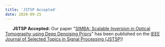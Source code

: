 ```yaml
---
title: 'JSTSP Accepted'
date: 2020-09-25
---
```


&nbsp;&nbsp;&nbsp;&nbsp;&nbsp; **JSTSP Accepted:** Our paper "[SIMBA: Scalable Inversion in Optical Tomography using Deep Denoising Priors](https://arxiv.org/abs/1911.13241)" has been published on the [IEEE Journal of Selected Topics in Signal Processing (JSTSP)](https://ieeexplore.ieee.org/document/9107406)!
